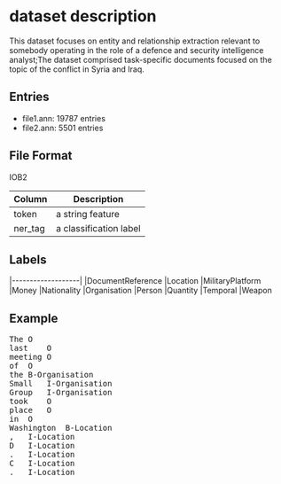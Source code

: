 # dataset description
This dataset focuses on entity and relationship extraction relevant to somebody operating in the role of a defence and security intelligence analyst;The dataset comprised task-specific documents focused on the topic of the conflict in Syria and Iraq.

## Entries
* file1.ann: 19787  entries
* file2.ann:  5501 entries

## File Format
IOB2

| Column | Description       |
| ----- | ------------------ |
|token | a string feature |
|ner_tag| a classification label |

## Labels
|-------------------|
|DocumentReference
|Location
|MilitaryPlatform
|Money
|Nationality
|Organisation
|Person
|Quantity
|Temporal
|Weapon

## Example
<pre>
The	O
last	O
meeting	O
of	O
the	B-Organisation
Small	I-Organisation
Group	I-Organisation
took	O
place	O
in	O
Washington	B-Location
,	I-Location
D	I-Location
.	I-Location
C	I-Location
.	I-Location
</pre>
